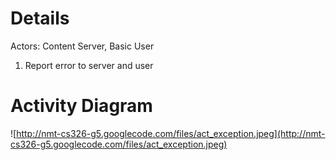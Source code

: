 # Details #

Actors: Content Server, Basic User

1.  Report error to server and user

# Activity Diagram #

![http://nmt-cs326-g5.googlecode.com/files/act_exception.jpeg](http://nmt-cs326-g5.googlecode.com/files/act_exception.jpeg)
